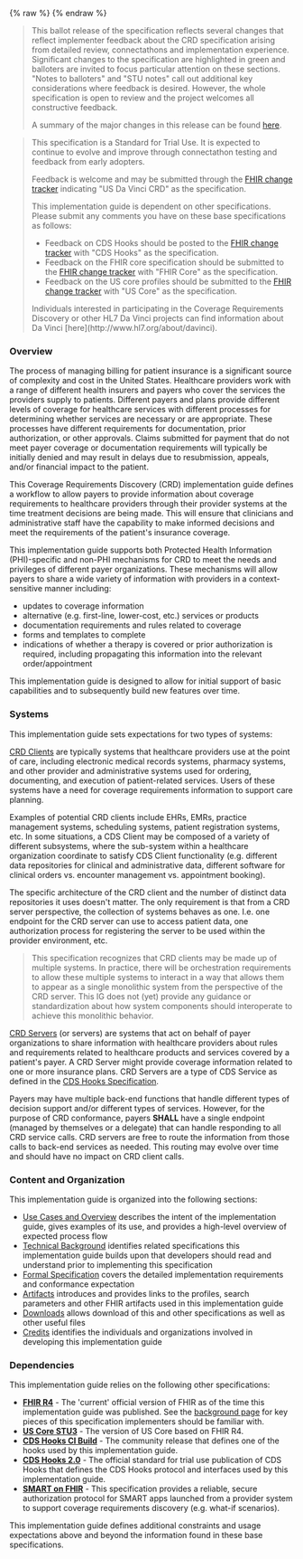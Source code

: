 {% raw %}
{% endraw %}
<blockquote class="note-to-balloters">
<p>
This ballot release of the specification reflects several changes that reflect implementer feedback about the CRD specification arising from detailed review, connectathons and implementation experience.  Significant changes to the specification are highlighted in green and balloters are invited to focus particular attention on these sections.  "Notes to balloters" and "STU notes" call out additional key considerations where feedback is desired.  However, the whole specification is open to review and the project welcomes all constructive feedback.
</p>
<p>
A summary of the major changes in this release can be found <a href="history.html">here</a>.
</p>
</blockquote>

<blockquote class="stu-note">
<p>
This specification is a Standard for Trial Use.  It is expected to continue to evolve and improve through connectathon testing and feedback from early adopters.
</p>
<p>
Feedback is welcome and may be submitted through the <a href="http://hl7.org/fhir-issues">FHIR change tracker</a> indicating "US Da Vinci CRD" as the specification.
</p>
<p>
This implementation guide is dependent on other specifications.  Please submit any comments you have on these base specifications as follows:
</p>
<ul>
  <li>Feedback on CDS Hooks should be posted to the <a href="http://hl7.org/fhir-issues">FHIR change tracker</a> with "CDS Hooks" as the specification.</li>
  <li>Feedback on the FHIR core specification should be submitted to the <a href="http://hl7.org/fhir-issues">FHIR change tracker</a> with "FHIR Core" as the specification.</li>
  <li>Feedback on the US core profiles should be submitted to the <a href="http://hl7.org/fhir-issues">FHIR change tracker</a> with "US Core" as the specification.</li>
</ul>
<p>
Individuals interested in participating in the Coverage Requirements Discovery or other HL7 Da Vinci projects can find information about Da Vinci [here](http://www.hl7.org/about/davinci).
</p>
</blockquote>


### Overview
The process of managing billing for patient insurance is a significant source of complexity and cost in the United States.  Healthcare providers work with a range of different health insurers and payers who cover the services the providers supply to patients.  Different payers and plans provide different levels of coverage for healthcare services with different processes for determining whether services are necessary or are appropriate.  These processes have different requirements for documentation, prior authorization, or other approvals.  Claims submitted for payment that do not meet payer coverage or documentation requirements will typically be initially denied and may result in delays due to resubmission, appeals, and/or financial impact to the patient.

This Coverage Requirements Discovery (CRD) implementation guide defines a workflow to allow payers to provide information about coverage requirements to healthcare providers through their provider systems at the time treatment decisions are being made.  This will ensure that clinicians and administrative staff have the capability to make informed decisions and meet the requirements of the patient's insurance coverage.

This implementation guide supports both Protected Health Information (PHI)-specific and non-PHI mechanisms for CRD to meet the needs and privileges of different payer organizations.  These mechanisms will allow payers to share a wide variety of information with providers in a context-sensitive manner including:

* updates to coverage information
* alternative (e.g. first-line, lower-cost, etc.) services or products
* documentation requirements and rules related to coverage
* forms and templates to complete
* indications of whether a therapy is covered or prior authorization is required, including propagating this information into the relevant order/appointment

This implementation guide is designed to allow for initial support of basic capabilities and to subsequently build new features over time.


### Systems

This implementation guide sets expectations for two types of systems:

[CRD Clients](CapabilityStatement-crd-client.html) are typically systems that healthcare providers use at the point of care, including electronic medical records systems, pharmacy systems, and other provider and administrative systems used for ordering, documenting, and execution of patient-related services. Users of these systems have a need for coverage requirements information to support care planning.
<div markdown="1" class="new-content">

Examples of potential CRD clients include EHRs, EMRs, practice management systems, scheduling systems, patient registration systems, etc.  In some situations, a CDS Client may be composed of a variety of different subsystems, where the sub-system within a healthcare organization coordinate to satisfy CDS Client functionality (e.g. different data repositories for clinical and administrative data, different software for clinical orders vs. encounter management vs. appointment booking).

The specific architecture of the CRD client and the number of distinct data repositories it uses doesn't matter.  The only requirement is that from a CRD server perspective, the collection of systems behaves as one.  I.e. one endpoint for the CRD server can use to access patient data, one authorization process for registering the server to be used within the provider environment, etc.

<blockquote class="stu-note">
<p>
This specification recognizes that CRD clients may be made up of multiple systems.  In practice, there will be orchestration requirements to allow these multiple systems to interact in a way that allows them to appear as a single monolithic system from the perspective of the CRD server.  This IG does not (yet) provide any guidance or standardization about how system components should interoperate to achieve this monolithic behavior.
</p>
</blockquote>

</div>

[CRD Servers](CapabilityStatement-crd-server.html) (or servers) are systems that act on behalf of payer organizations to share information with healthcare providers about rules and requirements related to healthcare products and services covered by a patient's payer.  A CRD Server might provide coverage information related to one or more insurance plans. CRD Servers are a type of CDS Service as defined in the [CDS Hooks Specification](https://cds-hooks.hl7.org/2.0).

<div markdown="1" class="new-content">

Payers may have multiple back-end functions that handle different types of decision support and/or different types of services.  However, for the purpose of CRD conformance, payers **SHALL** have a single endpoint (managed by themselves or a delegate) that can handle responding to all CRD service calls.  CRD servers are free to route the information from those calls to back-end services as needed.  This routing may evolve over time and should have no impact on CRD client calls.

</div>


### Content and Organization
This implementation guide is organized into the following sections:

* [Use Cases and Overview](usecases.html) describes the intent of the implementation guide, gives examples of its use, and provides a high-level overview of expected process flow
* [Technical Background](background.html) identifies related specifications this implementation guide builds upon that developers should read and understand prior to implementing this specification
* [Formal Specification](hooks.html) covers the detailed implementation requirements and conformance expectation
* [Artifacts](allartifacts.html) introduces and provides links to the profiles, search parameters and other FHIR artifacts used in this implementation guide
* [Downloads](downloads.html) allows download of this and other specifications as well as other useful files
* [Credits](credits.html) identifies the individuals and organizations involved in developing this implementation guide

### Dependencies
This implementation guide relies on the following other specifications:
* **[FHIR R4]({{site.data.fhir.path}})** - The 'current' official version of FHIR as of the time this implementation guide was published.  See the [background page](background.html#fhir) for key pieces of this specification implementers should be familiar with.
* **[US Core STU3]({{site.data.fhir.ver.uscore}})** - The version of US Core based on FHIR R4.
* **[CDS Hooks CI Build](https://cds-hooks.org/specification/current/)** - The community release that defines one of the hooks used by this implementation guide.
* **[CDS Hooks 2.0](https://cds-hooks.hl7.org/2.0)** - The official standard for trial use publication of CDS Hooks that defines the CDS Hooks protocol and interfaces used by this implementation guide.
* **[SMART on FHIR](http://hl7.org/fhir/smart-app-launch)** - This specification provides a reliable, secure authorization protocol for SMART apps launched from a provider system to support coverage requirements discovery (e.g. what-if scenarios).


This implementation guide defines additional constraints and usage expectations above and beyond the information found in these base specifications.
